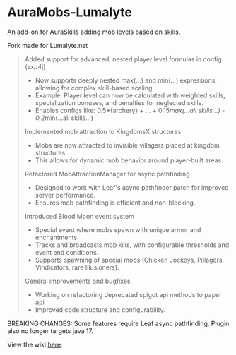 # AuraMobs-Lumalyte
An add-on for AuraSkills adding mob levels based on skills.

Fork made for Lumalyte.net

>   Added support for advanced, nested player level formulas in config (exp4j)
>   * Now supports deeply nested max(...) and min(...) expressions, allowing for complex skill-based scaling.
>   * Example: Player level can now be calculated with weighted skills, specialization bonuses, and penalties for neglected skills.
>   * Enables configs like:
>     0.5*{archery} + ... + 0.15*max(...all skills...) - 0.2*min(...all skills...)
>
>   Implemented mob attraction to KingdomsX structures
>   * Mobs are now attracted to invisible villagers placed at kingdom structures.
>   * This allows for dynamic mob behavior around player-built areas.
>
>   Refactored MobAttractionManager for async pathfinding
>   * Designed to work with Leaf's async pathfinder patch for improved server performance.
>   * Ensures mob pathfinding is efficient and non-blocking.
>
>   Introduced Blood Moon event system
>   * Special event where mobs spawn with unique armor and enchantments
>   * Tracks and broadcasts mob kills, with configurable thresholds and event end conditions.
>   * Supports spawning of special mobs (Chicken Jockeys, Pillagers, Vindicators, rare Illusioners).
>
>   General improvements and bugfixes
>   * Working on refactoring deprecated spigot api methods to paper api
>   * Improved code structure and configurability.
>
BREAKING CHANGES: Some features require Leaf async pathfinding. Plugin also no longer targets java 17.

View the wiki [here](https://wiki.aurelium.dev/auramobs).
